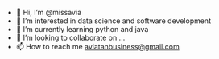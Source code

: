- 👋 Hi, I’m @missavia
- 👀 I’m interested in data science and software development
- 🌱 I’m currently learning python and java
- 💞️ I’m looking to collaborate on ...
- 📫 How to reach me aviatanbusiness@gmail.com

<!---
missavia/missavia is a ✨ special ✨ repository because its `README.md` (this file) appears on your GitHub profile.
You can click the Preview link to take a look at your changes.
--->
